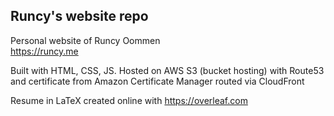 ## Runcy's website repo
Personal website of Runcy Oommen
<br/>
https://runcy.me

Built with HTML, CSS, JS. Hosted on AWS S3 (bucket hosting) with Route53 and certificate from Amazon Certificate Manager routed via CloudFront

Resume in LaTeX created online with https://overleaf.com
